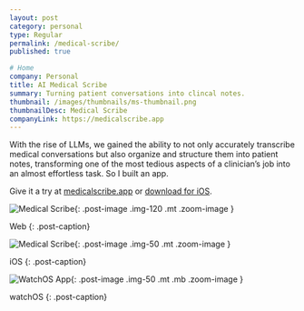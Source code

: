 ```yaml
---
layout: post
category: personal
type: Regular
permalink: /medical-scribe/
published: true

# Home
company: Personal
title: AI Medical Scribe
summary: Turning patient conversations into clincal notes.
thumbnail: /images/thumbnails/ms-thumbnail.png
thumbnailDesc: Medical Scribe
companyLink: https://medicalscribe.app
---
```


With the rise of LLMs, we gained the ability to not only accurately transcribe medical conversations but also organize and structure them into patient notes, transforming one of the most tedious aspects of a clinician’s job into an almost effortless task. So I built an app. 

Give it a try at [medicalscribe.app](https://medicalscribe.app) or [download for iOS](https://apps.apple.com/us/app/medical-scribe/id6482050489).

![Medical Scribe]({{site.url}}/assets/img/ms/visit.png){: .post-image .img-120 .mt .zoom-image }

Web
{: .post-caption}

![Medical Scribe]({{site.url}}/assets/img/ms/medical-scribe-ios.png){: .post-image .img-50 .mt .zoom-image }

iOS
{: .post-caption}






<!-- ## Watch app

The app was designed so that clinicians could conduct their patient visits with just their watch. -->

![WatchOS App]({{site.url}}/assets/img/ms/watch.png){: .post-image .img-50 .mt .mb .zoom-image }

watchOS
{: .post-caption}